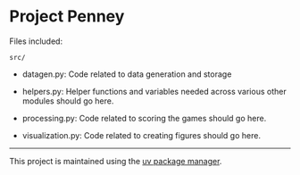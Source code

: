 # Project Penney

Files included:

`src/`

- datagen.py: Code related to data generation and storage

- helpers.py: Helper functions and variables needed across various other modules should go here.

- processing.py: Code related to scoring the games should go here.

- visualization.py: Code related to creating figures should go here. 

---

This project is maintained using the [uv package manager](https://docs.astral.sh/uv/).


 
